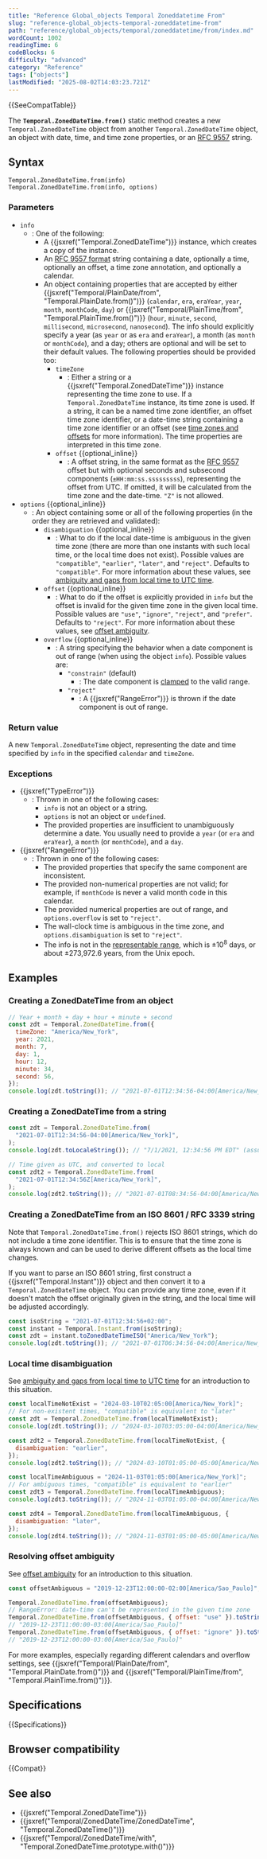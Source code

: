 ```yaml
---
title: "Reference Global_objects Temporal Zoneddatetime From"
slug: "reference-global_objects-temporal-zoneddatetime-from"
path: "reference/global_objects/temporal/zoneddatetime/from/index.md"
wordCount: 1002
readingTime: 6
codeBlocks: 6
difficulty: "advanced"
category: "Reference"
tags: ["objects"]
lastModified: "2025-08-02T14:03:23.721Z"
---
```



{{SeeCompatTable}}

The **`Temporal.ZonedDateTime.from()`** static method creates a new `Temporal.ZonedDateTime` object from another `Temporal.ZonedDateTime` object, an object with date, time, and time zone properties, or an [RFC 9557](/en-US/docs/Web/JavaScript/Reference/Global_Objects/Temporal/ZonedDateTime#rfc_9557_format) string.

## Syntax

```js-nolint
Temporal.ZonedDateTime.from(info)
Temporal.ZonedDateTime.from(info, options)
```

### Parameters

- `info`
  - : One of the following:
    - A {{jsxref("Temporal.ZonedDateTime")}} instance, which creates a copy of the instance.
    - An [RFC 9557 format](/en-US/docs/Web/JavaScript/Reference/Global_Objects/Temporal/ZonedDateTime#rfc_9557_format) string containing a date, optionally a time, optionally an offset, a time zone annotation, and optionally a calendar.
    - An object containing properties that are accepted by either {{jsxref("Temporal/PlainDate/from", "Temporal.PlainDate.from()")}} (`calendar`, `era`, `eraYear`, `year`, `month`, `monthCode`, `day`) or {{jsxref("Temporal/PlainTime/from", "Temporal.PlainTime.from()")}} (`hour`, `minute`, `second`, `millisecond`, `microsecond`, `nanosecond`). The info should explicitly specify a year (as `year` or as `era` and `eraYear`), a month (as `month` or `monthCode`), and a day; others are optional and will be set to their default values. The following properties should be provided too:
      - `timeZone`
        - : Either a string or a {{jsxref("Temporal.ZonedDateTime")}} instance representing the time zone to use. If a `Temporal.ZonedDateTime` instance, its time zone is used. If a string, it can be a named time zone identifier, an offset time zone identifier, or a date-time string containing a time zone identifier or an offset (see [time zones and offsets](/en-US/docs/Web/JavaScript/Reference/Global_Objects/Temporal/ZonedDateTime#time_zones_and_offsets) for more information). The time properties are interpreted in this time zone.
      - `offset` {{optional_inline}}
        - : A offset string, in the same format as the [RFC 9557](/en-US/docs/Web/JavaScript/Reference/Global_Objects/Temporal/ZonedDateTime#rfc_9557_format) offset but with optional seconds and subsecond components (`±HH:mm:ss.sssssssss`), representing the offset from UTC. If omitted, it will be calculated from the time zone and the date-time. `"Z"` is not allowed.
- `options` {{optional_inline}}
  - : An object containing some or all of the following properties (in the order they are retrieved and validated):
    - `disambiguation` {{optional_inline}}
      - : What to do if the local date-time is ambiguous in the given time zone (there are more than one instants with such local time, or the local time does not exist). Possible values are `"compatible"`, `"earlier"`, `"later"`, and `"reject"`. Defaults to `"compatible"`. For more information about these values, see [ambiguity and gaps from local time to UTC time](/en-US/docs/Web/JavaScript/Reference/Global_Objects/Temporal/ZonedDateTime#ambiguity_and_gaps_from_local_time_to_utc_time).
    - `offset` {{optional_inline}}
      - : What to do if the offset is explicitly provided in `info` but the offset is invalid for the given time zone in the given local time. Possible values are `"use"`, `"ignore"`, `"reject"`, and `"prefer"`. Defaults to `"reject"`. For more information about these values, see [offset ambiguity](/en-US/docs/Web/JavaScript/Reference/Global_Objects/Temporal/ZonedDateTime#offset_ambiguity).
    - `overflow` {{optional_inline}}
      - : A string specifying the behavior when a date component is out of range (when using the object `info`). Possible values are:
        - `"constrain"` (default)
          - : The date component is [clamped](/en-US/docs/Web/JavaScript/Reference/Global_Objects/Temporal/PlainDate#invalid_date_clamping) to the valid range.
        - `"reject"`
          - : A {{jsxref("RangeError")}} is thrown if the date component is out of range.

### Return value

A new `Temporal.ZonedDateTime` object, representing the date and time specified by `info` in the specified `calendar` and `timeZone`.

### Exceptions

- {{jsxref("TypeError")}}
  - : Thrown in one of the following cases:
    - `info` is not an object or a string.
    - `options` is not an object or `undefined`.
    - The provided properties are insufficient to unambiguously determine a date. You usually need to provide a `year` (or `era` and `eraYear`), a `month` (or `monthCode`), and a `day`.
- {{jsxref("RangeError")}}
  - : Thrown in one of the following cases:
    - The provided properties that specify the same component are inconsistent.
    - The provided non-numerical properties are not valid; for example, if `monthCode` is never a valid month code in this calendar.
    - The provided numerical properties are out of range, and `options.overflow` is set to `"reject"`.
    - The wall-clock time is ambiguous in the time zone, and `options.disambiguation` is set to `"reject"`.
    - The info is not in the [representable range](/en-US/docs/Web/JavaScript/Reference/Global_Objects/Temporal#representable_dates), which is ±10<sup>8</sup> days, or about ±273,972.6 years, from the Unix epoch.

## Examples

### Creating a ZonedDateTime from an object

```js
// Year + month + day + hour + minute + second
const zdt = Temporal.ZonedDateTime.from({
  timeZone: "America/New_York",
  year: 2021,
  month: 7,
  day: 1,
  hour: 12,
  minute: 34,
  second: 56,
});
console.log(zdt.toString()); // "2021-07-01T12:34:56-04:00[America/New_York]"
```

### Creating a ZonedDateTime from a string

```js
const zdt = Temporal.ZonedDateTime.from(
  "2021-07-01T12:34:56-04:00[America/New_York]",
);
console.log(zdt.toLocaleString()); // "7/1/2021, 12:34:56 PM EDT" (assuming en-US locale)

// Time given as UTC, and converted to local
const zdt2 = Temporal.ZonedDateTime.from(
  "2021-07-01T12:34:56Z[America/New_York]",
);
console.log(zdt2.toString()); // "2021-07-01T08:34:56-04:00[America/New_York]"
```

### Creating a ZonedDateTime from an ISO 8601 / RFC 3339 string

Note that `Temporal.ZonedDateTime.from()` rejects ISO 8601 strings, which do not include a time zone identifier. This is to ensure that the time zone is always known and can be used to derive different offsets as the local time changes.

If you want to parse an ISO 8601 string, first construct a {{jsxref("Temporal.Instant")}} object and then convert it to a `Temporal.ZonedDateTime` object. You can provide any time zone, even if it doesn't match the offset originally given in the string, and the local time will be adjusted accordingly.

```js
const isoString = "2021-07-01T12:34:56+02:00";
const instant = Temporal.Instant.from(isoString);
const zdt = instant.toZonedDateTimeISO("America/New_York");
console.log(zdt.toString()); // "2021-07-01T06:34:56-04:00[America/New_York]"
```

### Local time disambiguation

See [ambiguity and gaps from local time to UTC time](/en-US/docs/Web/JavaScript/Reference/Global_Objects/Temporal/ZonedDateTime#ambiguity_and_gaps_from_local_time_to_utc_time) for an introduction to this situation.

```js
const localTimeNotExist = "2024-03-10T02:05:00[America/New_York]";
// For non-existent times, "compatible" is equivalent to "later"
const zdt = Temporal.ZonedDateTime.from(localTimeNotExist);
console.log(zdt.toString()); // "2024-03-10T03:05:00-04:00[America/New_York]"

const zdt2 = Temporal.ZonedDateTime.from(localTimeNotExist, {
  disambiguation: "earlier",
});
console.log(zdt2.toString()); // "2024-03-10T01:05:00-05:00[America/New_York]"

const localTimeAmbiguous = "2024-11-03T01:05:00[America/New_York]";
// For ambiguous times, "compatible" is equivalent to "earlier"
const zdt3 = Temporal.ZonedDateTime.from(localTimeAmbiguous);
console.log(zdt3.toString()); // "2024-11-03T01:05:00-04:00[America/New_York]"

const zdt4 = Temporal.ZonedDateTime.from(localTimeAmbiguous, {
  disambiguation: "later",
});
console.log(zdt4.toString()); // "2024-11-03T01:05:00-05:00[America/New_York]"
```

### Resolving offset ambiguity

See [offset ambiguity](/en-US/docs/Web/JavaScript/Reference/Global_Objects/Temporal/ZonedDateTime#offset_ambiguity) for an introduction to this situation.

```js
const offsetAmbiguous = "2019-12-23T12:00:00-02:00[America/Sao_Paulo]";

Temporal.ZonedDateTime.from(offsetAmbiguous);
// RangeError: date-time can't be represented in the given time zone
Temporal.ZonedDateTime.from(offsetAmbiguous, { offset: "use" }).toString();
// "2019-12-23T11:00:00-03:00[America/Sao_Paulo]"
Temporal.ZonedDateTime.from(offsetAmbiguous, { offset: "ignore" }).toString();
// "2019-12-23T12:00:00-03:00[America/Sao_Paulo]"
```

For more examples, especially regarding different calendars and overflow settings, see {{jsxref("Temporal/PlainDate/from", "Temporal.PlainDate.from()")}} and {{jsxref("Temporal/PlainTime/from", "Temporal.PlainTime.from()")}}.

## Specifications

{{Specifications}}

## Browser compatibility

{{Compat}}

## See also

- {{jsxref("Temporal.ZonedDateTime")}}
- {{jsxref("Temporal/ZonedDateTime/ZonedDateTime", "Temporal.ZonedDateTime()")}}
- {{jsxref("Temporal/ZonedDateTime/with", "Temporal.ZonedDateTime.prototype.with()")}}
